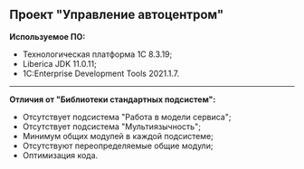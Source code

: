 Проект "Управление автоцентром"
------------

 **Используемое ПО:**

 - Технологическая платформа 1С 8.3.19;
 - Liberica JDK 11.0.11;
 - 1C:Enterprise Development Tools 2021.1.7.
------------
**Отличия от "Библиотеки стандартных подсистем":**

 - Отсутствует подсистема "Работа в модели сервиса";
 - Отсутствует подсистема "Мультиязычность";
 - Минимум общих модулей в каждой подсистеме;
 - Отсутствуют переопределяемые общие модули;
 - Оптимизация кода.
